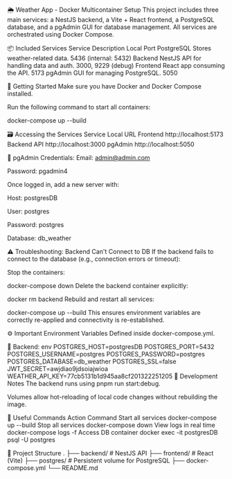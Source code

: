 🌦️ Weather App - Docker Multicontainer Setup
This project includes three main services: a NestJS backend, a Vite + React frontend, a PostgreSQL database, and a pgAdmin GUI for database management. All services are orchestrated using Docker Compose.

📦 Included Services
Service Description Local Port
PostgreSQL Stores weather-related data. 5436 (internal: 5432)
Backend NestJS API for handling data and auth. 3000, 9229 (debug)
Frontend React app consuming the API. 5173
pgAdmin GUI for managing PostgreSQL. 5050

🚀 Getting Started
Make sure you have Docker and Docker Compose installed.

Run the following command to start all containers:

docker-compose up --build

🗃️ Accessing the Services
Service Local URL
Frontend http://localhost:5173
Backend API http://localhost:3000
pgAdmin http://localhost:5050

🔐 pgAdmin Credentials:
Email: admin@admin.com

Password: pgadmin4

Once logged in, add a new server with:

Host: postgresDB

User: postgres

Password: postgres

Database: db_weather

⚠️ Troubleshooting: Backend Can't Connect to DB
If the backend fails to connect to the database (e.g., connection errors or timeout):

Stop the containers:

docker-compose down
Delete the backend container explicitly:

docker rm backend
Rebuild and restart all services:

docker-compose up --build
This ensures environment variables are correctly re-applied and connectivity is re-established.

⚙️ Important Environment Variables
Defined inside docker-compose.yml.

🔐 Backend:
env
POSTGRES_HOST=postgresDB
POSTGRES_PORT=5432
POSTGRES_USERNAME=postgres
POSTGRES_PASSWORD=postgres
POSTGRES_DATABASE=db_weather
POSTGRES_SSL=false
JWT_SECRET=awjdiao9jdsoiajwioa
WEATHER_API_KEY=77cb5131b1d945aa8cf201322251205
🧪 Development Notes
The backend runs using pnpm run start:debug.

Volumes allow hot-reloading of local code changes without rebuilding the image.

🧹 Useful Commands
Action Command
Start all services docker-compose up --build
Stop all services docker-compose down
View logs in real time docker-compose logs -f
Access DB container docker exec -it postgresDB psql -U postgres

📁 Project Structure
.
├── backend/ # NestJS API
├── frontend/ # React (Vite)
├── postgres/ # Persistent volume for PostgreSQL
├── docker-compose.yml
└── README.md

